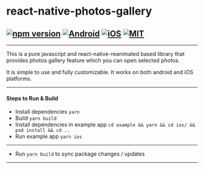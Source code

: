 # react-native-photos-gallery

## [![npm version](https://img.shields.io/badge/npm%20package-0.0.1-orange)](https://www.npmjs.org/package/react-native-country-code-select) [![Android](https://img.shields.io/badge/Platform-Android-green?logo=android)](https://www.android.com) [![iOS](https://img.shields.io/badge/Platform-iOS-green?logo=apple)](https://developer.apple.com/ios) [![MIT](https://img.shields.io/badge/License-MIT-green)](https://opensource.org/licenses/MIT)

---

This is a pure javascript and react-native-reanimated based library that provides photos gallery feature which you can open selected photos.

It is simple to use and fully customizable. It works on both android and iOS platforms.

---

#### Steps to Run & Build

- Install dependencies `yarn`
- Build `yarn build`
- Install dependencies in example app `cd example && yarn && cd ios/ && pod install && cd ..`
- Run example app `yarn ios`

---

- Run `yarn build` to sync package changes / updates

---
